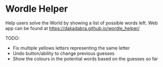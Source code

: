 # Wordle Helper

Help users solve the World by showing a list of possible words left.
Web app can be found at https://dakadabra.github.io/wordle_helper/

TODO:
- Fix multiple yellows letters representing the same letter
- Undo button/ability to change previous guesses
- Show the colours in the potential words based on the guesses so far